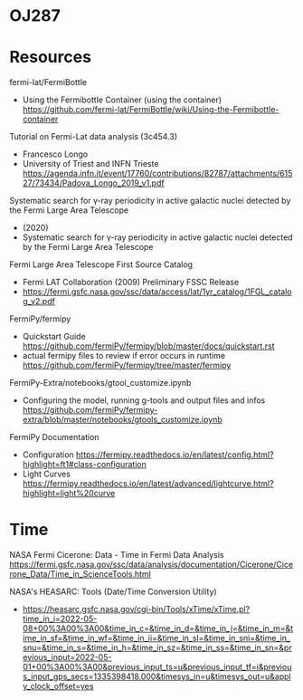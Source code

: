 # OJ287

# Resources
fermi-lat/FermiBottle
  - Using the Fermibottle Container (using the container)
  https://github.com/fermi-lat/FermiBottle/wiki/Using-the-Fermibottle-container

Tutorial on Fermi-Lat data analysis (3c454.3)
  - Francesco Longo
  - University of Triest and INFN Trieste
https://agenda.infn.it/event/17760/contributions/82787/attachments/61527/73434/Padova_Longo_2019_v1.pdf

Systematic search for γ-ray periodicity in active galactic nuclei detected by the Fermi Large Area Telescope
  - (2020)
  - Systematic search for γ-ray periodicity in active galactic nuclei detected by the Fermi Large Area Telescope

Fermi Large Area Telescope First Source Catalog
  - Fermi LAT Collaboration (2009) Preliminary FSSC Release
  - https://fermi.gsfc.nasa.gov/ssc/data/access/lat/1yr_catalog/1FGL_catalog_v2.pdf

FermiPy/fermipy 
  - Quickstart Guide
  https://github.com/fermiPy/fermipy/blob/master/docs/quickstart.rst
  - actual fermipy files to review if error occurs in runtime
  https://github.com/fermiPy/fermipy/tree/master/fermipy
  
FermiPy-Extra/notebooks/gtool_customize.ipynb
  - Configuring the model, running g-tools and output files and infos
  https://github.com/fermiPy/fermipy-extra/blob/master/notebooks/gtools_customize.ipynb
  
FermiPy Documentation
  - Configuration
  https://fermipy.readthedocs.io/en/latest/config.html?highlight=ft1#class-configuration
  - Light Curves
  https://fermipy.readthedocs.io/en/latest/advanced/lightcurve.html?highlight=light%20curve
  
# Time
 NASA Fermi Cicerone: Data - Time in Fermi Data Analysis
  https://fermi.gsfc.nasa.gov/ssc/data/analysis/documentation/Cicerone/Cicerone_Data/Time_in_ScienceTools.html
  
NASA's HEASARC: Tools (Date/Time Conversion Utility)
  - https://heasarc.gsfc.nasa.gov/cgi-bin/Tools/xTime/xTime.pl?time_in_i=2022-05-08+00%3A00%3A00&time_in_c=&time_in_d=&time_in_j=&time_in_m=&time_in_sf=&time_in_wf=&time_in_ii=&time_in_sl=&time_in_sni=&time_in_snu=&time_in_s=&time_in_h=&time_in_sz=&time_in_ss=&time_in_sn=&previous_input=2022-05-01+00%3A00%3A00&previous_input_ts=u&previous_input_tf=i&previous_input_gps_secs=1335398418.000&timesys_in=u&timesys_out=u&apply_clock_offset=yes
